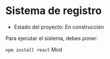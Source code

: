 <h1>Sistema de registro</h1>

- Estado del proyecto: En construcción

Para ejecutar el sistema, debes poner:

```npm install react```
Mod
